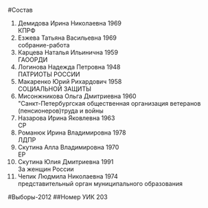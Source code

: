 #Состав
1. Демидова Ирина Николаевна 1969   
    КПРФ
2. Езжева Татьяна Васильевна 1969   
    собрание-работа
3. Карцева Наталья Ильинична 1959   
    ГАООРДИ
4. Логинова Надежда Петровна 1948   
    ПАТРИОТЫ РОССИИ
5. Макаренко Юрий Рихардович 1958   
    СОЦИАЛЬНОЙ ЗАЩИТЫ
6. Мисонжникова Ольга Дмитриевна 1960   
    "Санкт-Петербургская общественная организация ветеранов (пенсионеров)труда и войны
7. Назарова Ирина Яковлевна 1963   
    СР
8. Романюк Ирина Владимировна 1978   
    ЛДПР
9. Скутина Алла Владимировна 1970   
    ЕР
10. Скутина Юлия Дмитриевна 1991   
    За женщин России
11. Чепик Людмила Николаевна 1974   
    представительный орган муниципального образования

#Выборы-2012
##Номер УИК
203